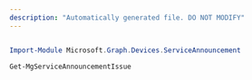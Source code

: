 ```yaml
---
description: "Automatically generated file. DO NOT MODIFY"
---
```


```powershell

Import-Module Microsoft.Graph.Devices.ServiceAnnouncement

Get-MgServiceAnnouncementIssue

```